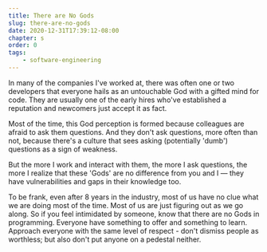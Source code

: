```yaml
---
title: There are No Gods
slug: there-are-no-gods
date: 2020-12-31T17:39:12-08:00
chapter: s
order: 0
tags:
    - software-engineering
---
```


In many of the companies I've worked at, there was often one or two developers that everyone hails as an untouchable God with a gifted mind for code. They are usually one of the early hires who've established a reputation and newcomers just accept it as fact.

Most of the time, this God perception is formed because colleagues are afraid to ask them questions. And they don't ask questions, more often than not, because there's a culture that sees asking (potentially 'dumb') questions as a sign of weakness.

But the more I work and interact with them, the more I ask questions, the more I realize that these 'Gods' are no difference from you and I — they have vulnerabilities and gaps in their knowledge too.

To be frank, even after 8 years in the industry, most of us have no clue what we are doing most of the time. Most of us are just figuring out as we go along. So if you feel intimidated by someone, know that there are no Gods in programming. Everyone have something to offer and something to learn. Approach everyone with the same level of respect - don't dismiss people as worthless; but also don't put anyone on a pedestal neither.
